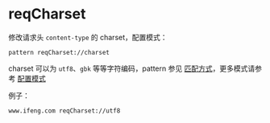 # reqCharset

修改请求头 `content-type` 的 charset，配置模式：

	pattern reqCharset://charset

charset 可以为 `utf8`、`gbk` 等等字符编码，pattern 参见 [匹配方式](pattern.md)，更多模式请参考 [配置模式](mode.md)

例子：

	www.ifeng.com reqCharset://utf8
